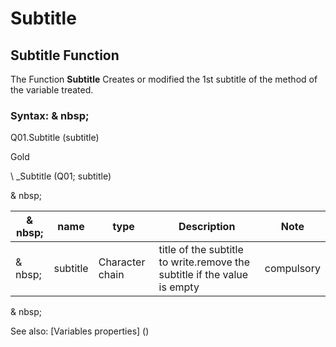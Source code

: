 # Subtitle

## Subtitle Function

The Function **Subtitle** Creates or modified the 1st subtitle of the method of the variable treated.

### Syntax: & nbsp;

Q01.Subtitle (subtitle)

Gold

\ _Subtitle (Q01; subtitle)

& nbsp;

| & nbsp; | **name** | **type** | **Description** | **Note** |
| --- | --- | --- | --- | --- |
| & nbsp; | subtitle | Character chain | title of the subtitle to write.remove the subtitle if the value is empty | compulsory |

& nbsp;

See also: [Variables properties] (<modify ProproprietesDesvariable.md>)